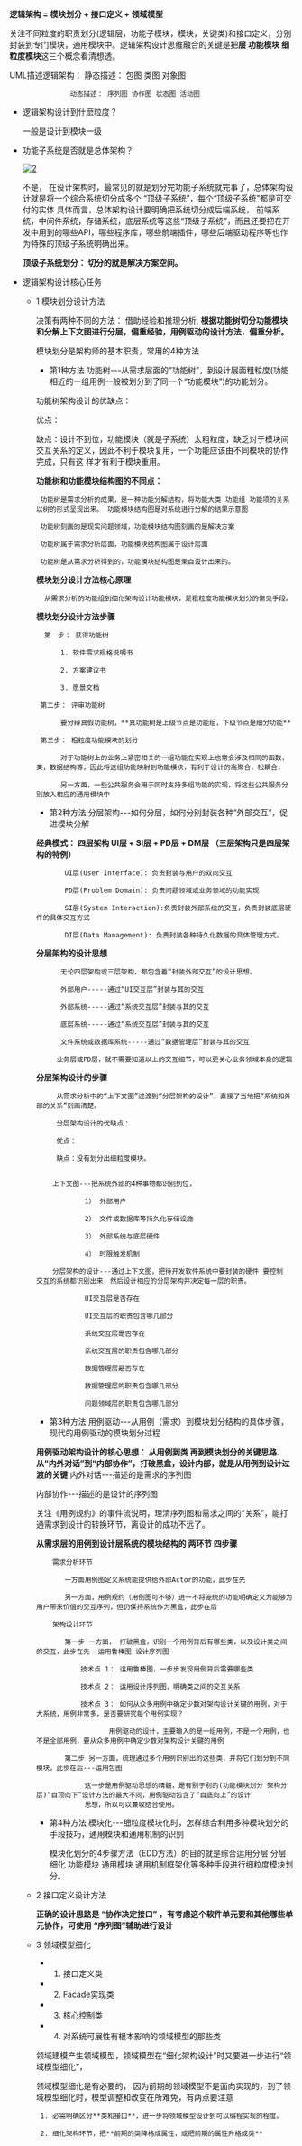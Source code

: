**逻辑架构 = 模块划分 + 接口定义 + 领域模型**

关注不同粒度的职责划分(逻辑层，功能子模块，模块，关键类)和接口定义，分别封装到专门模块，通用模块中。逻辑架构设计思维融合的关键是把**层 功能模块 细粒度模块**这三个概念看清想透。

UML描述逻辑架构：   静态描述： 包图  类图  对象图

                   动态描述： 序列图 协作图 状态图 活动图
                   
* 逻辑架构设计到什麽粒度？
    
  一般是设计到模块一级
  
* 功能子系统是否就是总体架构？

  <a href="https://ibb.co/HpDw63d"><img src="https://i.ibb.co/mFCZkg8/2.png" alt="2" border="0"></a>
    
  不是， 在设计架构时，最常见的就是划分完功能子系统就完事了，总体架构设计就是将一个综合系统切分成多个 “顶级子系统”，每个“顶级子系统”都是可交付的实体
  具体而言，总体架构设计要明确把系统切分成后端系统， 前端系统，中间件系统，存储系统，底层系统等这些“顶级子系统”，而且还要把在开发中用到的哪些API，哪些程序库，哪些前端插件，哪些后端驱动程序等也作为特殊的顶级子系统明确出来。

  **顶级子系统划分： 切分的就是解决方案空间。**


* 逻辑架构设计核心任务

  * 1  模块划分设计方法
  
       决策有两种不同的方法： 借助经验和推理分析, **根据功能树切分功能模块和分解上下文图进行分层，偏重经验，用例驱动的设计方法，偏重分析。**
       
  
       模块划分是架构师的基本职责，常用的4种方法
      
       * 第1种方法 功能树---从需求层面的“功能树”，到设计层面粗粒度(功能相近的一组用例一般被划分到了同一个“功能模块”)的功能划分。
       
       功能树架构设计的优缺点：
       
       优点：
       
       缺点：设计不到位，功能模块（就是子系统）太粗粒度，缺乏对于模块间交互关系的定义，因此不利于模块复用，一个功能应该由不同模块的协作完成，只有这
             样才有利于模块重用。
       

       **功能树和功能模块结构图的不同点：**
      
         功能树是需求分析的成果，是一种功能分解结构，将功能大类 功能组 功能项的关系以树的形式呈现出来。 功能模块结构图是对系统进行分解的结果示意图
         
         功能树刻画的是现实问题领域，功能模块结构图刻画的是解决方案
         
         功能树属于需求分析层面，功能模块结构图属于设计层面
         
         功能树是从需求分析得到的，功能模块结构图是亲自设计出来的。
      
       **模块划分设计方法核心原理**
     
          从需求分析的功能组到细化架构设计功能模块，是粗粒度功能模块划分的常见手段。      
      
       **模块划分设计方法步骤**
      
          第一步： 获得功能树
      
              1. 软件需求规格说明书
              
              2. 方案建议书
              
              3. 愿景文档
              
         第二步： 评审功能树
      
              要分辩真假功能树，**真功能树是上级节点是功能组，下级节点是细分功能**
              
         第三步： 粗粒度功能模块的划分
      
              对于功能树上的业务上紧密相关的一组功能在实现上也常会涉及相同的函数，类，数据结构等，因此将这组功能映射到功能模块，有利于设计的高聚合，松耦合，
      
              另一方面，一些公共服务会用于同时支持多组功能的实现，将这些公共服务分别放入相应的通用模块中
      
       * 第2种方法 分层架构---如何分层，如何分别封装各种“外部交互”，促进模块分解
         
       **经典模式： 四层架构 UI层 + SI层 + PD层 + DM层 （三层架构只是四层架构的特例）**
         
               UI层(User Interface): 负责封装与用户的双向交互
                   
               PD层(Problem Domain): 负责问题领域或业务领域的功能实现
                   
               SI层(System Interaction):负责封装外部系统的交互，负责封装底层硬件的具体交互方式
                   
               DI层(Data Management): 负责封装各种持久化数据的具体管理方式。
         
       **分层架构的设计思想**
         
              无论四层架构或三层架构，都包含着“封装外部交互”的设计思想。
              
              外部用户-----通过“UI交互层”封装与其的交互
            
              外部系统-----通过“系统交互层”封装与其的交互
         
              底层系统-----通过“系统交互层”封装与其的交互       
              
              文件系统或数据库系统-----通过“数据管理层”封装与其的交互              
         
             业务层或PD层，就不需要知道以上的交互细节，可以更关心业务领域本身的逻辑
         
       **分层架构设计的步骤**
             
             从需求分析中的“上下文图”过渡到“分层架构的设计”，直接了当地把“系统和外部的关系”刻画清楚。
             
             分层架构设计的优缺点：
             
             优点：
             
             缺点：没有划分出细粒度模块。
             
             
            上下文图---把系统外部的4种事物都识别到位，
              
                    1） 外部用户
                    
                    2） 文件或数据库等持久化存储设施
                    
                    3） 外部系统与底层硬件
                    
                    4） 时限触发机制
                    
            分层架构的设计---通过上下文图，把待开发软件系统中要封装的硬件 要控制 交互的系统都识别出来，然后设计相应的分层架构并决定每一层的职责。
            
                    UI交互层是否存在
                    
                    UI交互层的职责包含哪几部分
                    
                    系统交互层是否存在
                    
                    系统交互层的职责包含哪几部分
                    
                    数据管理层是否存在
                    
                    数据管理层的职责包含哪几部分  
                    
                    问题领域层的职责包含哪几部分 
                    
         
       * 第3种方法 用例驱动---从用例（需求）到模块划分结构的具体步骤，现代的用例驱动的模块划分过程
       
       **用例驱动架构设计的核心思想： 从用例到类 再到模块划分的关键思路. 从“内外对话”到“内部协作”，打破黑盒，设计内部，就是从用例到设计过渡的关键**
       内外对话---描述的是需求的序列图
       
       内部协作---描述的是设计的序列图
       
       关注《用例规约》的事件流说明，理清序列图和需求之间的“关系”，能打通需求到设计的转换环节，离设计的成功不远了。
       
       
       **从需求层的用例到设计层系统的模块结构的 两环节 四步骤**
       
            需求分析环节
              
               一方面用例图定义系统能提供给外部Actor的功能，此步在先
               
               另一方面，用例规约（用例图可不够）进一不将笼统的功能明确定义为能够为用户带来价值的交互序列，但仍保持系统作为黑盒，此步在后
            
            架构设计环节
            
               第一步 一方面， 打破黑盒，识别一个用例背后有哪些类，以及设计类之间的交互，此步在先--运用鲁棒图 设计序列图
               
                   技术点 1： 运用鲁棒图，一步步发现用例背后需要哪些类
               
                   技术点 2： 运用设计序列图，明确类之间的交互关系
                   
                   技术点 3： 如何从众多用例中确定少数对架构设计关键的用例，对于大系统，用例非常多，是否要研究每个用例实现？
                   
                          用例驱动的设计，主要输入的是一组用例，不是一个用例，也不是全部用例，要从众多用例中确定少数对架构设计关键的用例
               
               第二步 另一方面，梳理通过多个用例识别出的这些类，并将它们划分到不同模块，此步在后---运用包图
               
                    这一步是用例驱动思想的精髓，是有别于别的(功能模块划分 架构分层)“自顶向下”设计方法的最大不同，用例驱动包含了“自底向上”的设计
                    思想，所以可以兼收结合使用。
               
               
         
       * 第4种方法 模块化---细粒度模块化时，怎样综合利用多种模块划分的手段技巧，通用模块和通用机制的识别
       
            模块化划分的4步骤方法（EDD方法）的目的就是综合运用分层 分层细化 功能模块 通用模块 通用机制框架化等多种手段进行细粒度模块划分。
            
            
    
    
  * 2  接口定义设计方法
  
     **正确的设计思路是 “协作决定接口” ，有考虑这个软件单元要和其他哪些单元协作，可使用 “序列图”辅助进行设计**
  
  * 3  领域模型细化
       * 1. 接口定义类
       * 2. Facade实现类
       * 3. 核心控制类
       * 4. 对系统可展性有根本影响的领域模型的那些类

       领域建模产生领域模型，领域模型在“细化架构设计”时又要进一步进行“领域模型细化”，  

       领域模型细化是有必要的， 因为前期的领域模型不是面向实现的，到了领域模型细化时，模型调整和改变在所难免，有两点要注意
    
         1. 必需明确区分**类和接口**，进一步将领域模型设计到可以编程实现的程度。
    
         2. 细化架构环节，把**前期的类降格成属性，或把前期的属性升格成类**

      
    
  
  
  
